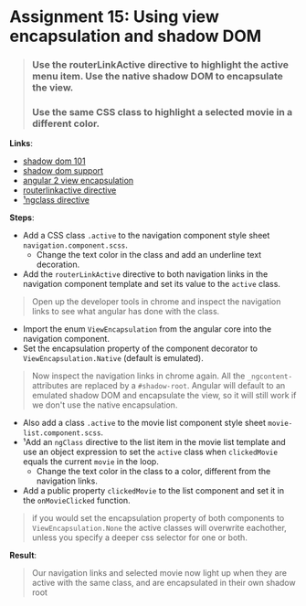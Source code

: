 Assignment 15: Using view encapsulation and shadow DOM
==============================================

> ### Use the routerLinkActive directive to highlight the active menu item. Use the native shadow DOM to encapsulate the view.  
> ### Use the same CSS class to highlight a selected movie in a different color.

**Links**:
- [shadow dom 101](https://www.html5rocks.com/en/tutorials/webcomponents/shadowdom/)
- [shadow dom support](http://caniuse.com/#search=shadow%20dom)
- [angular 2 view encapsulation](http://blog.thoughtram.io/angular/2015/06/29/shadow-dom-strategies-in-angular2.html)
- [routerlinkactive directive](https://angular.io/docs/ts/latest/api/router/index/RouterLinkActive-directive.html)
- [¹ngclass directive](https://angular.io/docs/ts/latest/api/common/index/NgClass-directive.html)

**Steps**:
- Add a CSS class `.active` to the navigation component style sheet `navigation.component.scss`.
  - Change the text color in the class and add an underline text decoration.
- Add the `routerLinkActive` directive to both navigation links in the navigation component template and set its value to the `active` class.
> Open up the developer tools in chrome and inspect the navigation links to see what angular has done with the class.
- Import the enum `ViewEncapsulation` from the angular core into the navigation component.
- Set the encapsulation property of the component decorator to `ViewEncapsulation.Native` (default is emulated).
> Now inspect the navigation links in chrome again. All the `_ngcontent-` attributes are replaced by a `#shadow-root`.
> Angular will default to an emulated shadow DOM and encapsulate the view, so it will still work if we don't use the native encapsulation.
- Also add a class `.active` to the movie list component style sheet `movie-list.component.scss`.
- ¹Add an `ngClass` directive to the list item in the movie list template and use an object expression to set the `active` class when `clickedMovie` equals the current `movie` in the loop.
  - Change the text color in the class to a color, different from the navigation links.
- Add a public property `clickedMovie` to the list component and set it in the `onMovieClicked` function.
> if you would set the encapsulation property of both components to `ViewEncapsulation.None` the active classes will overwrite eachother, unless you specify a deeper css selector for one or both.

**Result**:
> Our navigation links and selected movie now light up when they are active with the same class, and are encapsulated in their own shadow root